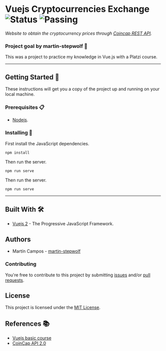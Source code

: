 # Vuejs Cryptocurrencies Exchange ![Status](https://img.shields.io/badge/status-in_refactoring-yellow) ![Passing](https://img.shields.io/badge/build-passing-green)

_Website to obtain the cryptocurrency prices through [Coincap REST API](https://coincap.io/)._

### Project goal by martin-stepwolf :goal_net:

This was a project to practice my knowledge in Vue.js with a Platzi course.

---

## Getting Started :rocket:

These instructions will get you a copy of the project up and running on your local machine.

### Prerequisites :clipboard:

- [Nodejs](https://nodejs.org/en/).

### Installing 🔧

First install the JavaScript dependencies.

```
npm install
```

Then run the server.

```
npm run serve
```

Then run the server.

```
npm run serve
```

---

## Built With 🛠️

-   [Vuejs 2](https://vuejs.org/) - The Progressive JavaScript Framework.

## Authors

-   Martín Campos - [martin-stepwolf](https://github.com/martin-stepwolf)

### Contributing

You're free to contribute to this project by submitting [issues](https://github.com/martin-stepwolf/vuejs-cryptocurrencies-exchange/issues) and/or [pull requests](https://github.com/martin-stepwolf/vuejs-cryptocurrencies-exchange/pulls).

## License

This project is licensed under the [MIT License](https://choosealicense.com/licenses/mit/).

## References :books:

- [Vuejs basic course](https://platzi.com/clases/vuejs2/)
- [CoinCap API 2.0](https://docs.coincap.io/)

